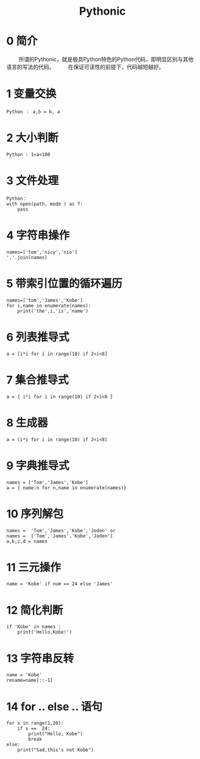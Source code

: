 # <center> Pythonic
# 0 简介
 &emsp; &emsp;所谓的Pythonic，就是极具Python特色的Python代码，即明显区别与其他语言的写法的代码。
 &emsp; &emsp;在保证可读性的前提下，代码越短越好。

# 1 变量交换
    Python ： a,b = b, a
# 2 大小判断
    Python : 1<a<100

# 3 文件处理
    Python：
    with open(path, mode ) as f:
        pass
# 4 字符串操作
    names=['tom','nicy','nio']
    ','.join(names)
# 5 带索引位置的循环遍历
    names=['tom','James','Kobe']
    for i,name in enumerate(names):
        print('the',i,'is','name')
# 6 列表推导式
    a = [i*i for i in range(10) if 2<i<8]
# 7 集合推导式
    a = { i*i for i in range(10) if 2<i<8 }
# 8 生成器
    a = (i*i for i in range(10) if 2<i<8)
# 9 字典推导式
    names = ['Tom','James','Kobe']
    a = { name:n for n,name in enumerate(names)}
# 10 序列解包
    names =  'Tom','James','Kobe','Joden' or
    names =  ['Tom','James','Kobe','Joden'] 
    a,b,c,d = names
# 11 三元操作
    name = 'Kobe' if num == 24 else 'James'
# 12 简化判断
    if 'Kobe' in names : 
        print('Hello,Kobe!')
# 13 字符串反转
    name = 'Kobe'
    rename=name[::-1]
# 14 for .. else .. 语句
    for x in range(1,20):
        if x ==  24:
            print("Hello, Kobe")
            break
    else:
        print("Sad,this's not Kobe")
